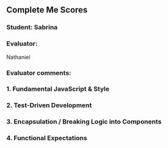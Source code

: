 ## Complete Me Scores
### Student: Sabrina

### Evaluator:
Nathaniel

### Evaluator comments:


### 1. Fundamental JavaScript & Style

### 2. Test-Driven Development

### 3. Encapsulation / Breaking Logic into Components

### 4. Functional Expectations
